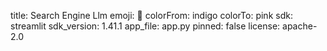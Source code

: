 title: Search Engine Llm
emoji: 🚀
colorFrom: indigo
colorTo: pink
sdk: streamlit
sdk_version: 1.41.1
app_file: app.py
pinned: false
license: apache-2.0
